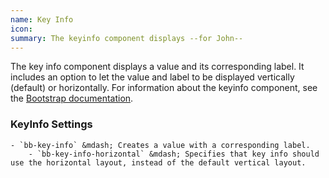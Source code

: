 ```yaml
---
name: Key Info
icon: 
summary: The keyinfo component displays --for John--
---
```


The key info component displays a value and its corresponding label. It includes an option to let the value and label to be displayed vertically (default) or horizontally. For information about the keyinfo component, see the [Bootstrap documentation](http://getbootstrap.com/components/#keyinfo).

### KeyInfo Settings ###
    - `bb-key-info` &mdash; Creates a value with a corresponding label.
        - `bb-key-info-horizontal` &mdash; Specifies that key info should use the horizontal layout, instead of the default vertical layout.
